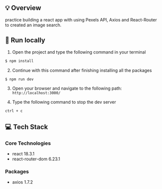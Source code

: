 ## 💡 Overview

practice building a react app with using Pexels API, Axios and React-Router to created an image search.

## 🚀 Run locally

1. Open the project and type the following command in your terminal

```bash
$ npm install
```

2. Continue with this command after finishing installing all the packages

```bash
$ npm run dev
```

3. Open your browser and navigate to the following path: `http://localhost:3000/`

4. Type the following command to stop the dev server

```bash
ctrl + c
```

## 💻 Tech Stack

### Core Technologies

- react 18.3.1
- react-router-dom 6.23.1

### Packages

- axios 1.7.2